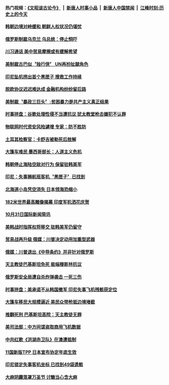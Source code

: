 #### 热门视频：[《文昭谈古论今》](https://github.com/gfw-breaker/wenzhao/blob/master/README.md?t=11031833?t=11031533?t=11031233?t=11030933?t=11030633?t=11030333?t=11030033?t=11022133?t=11021833?t=11021533?t=11021232?t=11020933?t=11020633) &nbsp;|&nbsp; [新唐人时事小品](https://github.com/gfw-breaker/ntdtv-comedy/blob/master/README.md?t=11031833?t=11031533?t=11031233?t=11030933?t=11030633?t=11030333?t=11030033?t=11022133?t=11021833?t=11021533?t=11021232?t=11020933?t=11020633) &nbsp;|&nbsp; [新唐人中国禁闻](https://github.com/gfw-breaker/ntdtv-news/blob/master/README.md?t=11031833?t=11031533?t=11031233?t=11030933?t=11030633?t=11030333?t=11030033?t=11022133?t=11021833?t=11021533?t=11021232?t=11020933?t=11020633) &nbsp;|&nbsp; [江峰时刻:历史上的今天](https://github.com/gfw-breaker/today-in-history/blob/master/README.md?t=11031833?t=11031533?t=11031233?t=11030933?t=11030633?t=11030333?t=11030033?t=11022133?t=11021833?t=11021533?t=11021232?t=11020933?t=11020633) 

#### [韩朝边境对峙缓和 朝鲜人权状况仍堪忧](../pages/news202/a1397706.md?t=11031833?t=11031533?t=11031233?t=11030933?t=11030633?t=11030333?t=11030033?t=11022133?t=11021833?t=11021533?t=11021232?t=11020933?t=11020633) 


#### [俄罗斯制裁乌克兰 乌总统：停止恫吓](../pages/news202/a1397714.md?t=11031833?t=11031533?t=11031233?t=11030933?t=11030633?t=11030333?t=11030033?t=11022133?t=11021833?t=11021533?t=11021232?t=11020933?t=11020633) 

#### [川习通话 美中贸易摩擦或有缓解希望](../pages/news202/a1397711.md?t=11031833?t=11031533?t=11031233?t=11030933?t=11030633?t=11030333?t=11030033?t=11022133?t=11021833?t=11021533?t=11021232?t=11020933?t=11020633) 

#### [美制裁古巴似〝独行侠〞 UN再扮扯腿角色](../pages/news202/a1397709.md?t=11031833?t=11031533?t=11031233?t=11030933?t=11030633?t=11030333?t=11030033?t=11022133?t=11021833?t=11021533?t=11021232?t=11020933?t=11020633) 

#### [印尼坠机捞出首个黑匣子 搜救工作持续](../pages/news202/a1397705.md?t=11031833?t=11031533?t=11031233?t=11030933?t=11030633?t=11030333?t=11030033?t=11022133?t=11021833?t=11021533?t=11021232?t=11020933?t=11020633) 

#### [脱欧协议迟迟难达成 金融机构纷纷留后路](../pages/news202/a1397703.md?t=11031833?t=11031533?t=11031233?t=11030933?t=11030633?t=11030333?t=11030033?t=11022133?t=11021833?t=11021533?t=11021232?t=11020933?t=11020633) 

#### [美制裁〝暴政三巨头〞:贫困暴力是共产主义真正结果](../pages/news202/a1397702.md?t=11031833?t=11031533?t=11031233?t=11030933?t=11030633?t=11030333?t=11030033?t=11022133?t=11021833?t=11021533?t=11021232?t=11020933?t=11020633) 

#### [时事拼盘：谷歌处理性侵不当遭抗议 犹太教堂枪击嫌犯不认罪](../pages/news202/a1397700.md?t=11031833?t=11031533?t=11031233?t=11030933?t=11030633?t=11030333?t=11030033?t=11022133?t=11021833?t=11021533?t=11021232?t=11020933?t=11020633) 


#### [物联网时代资安风险遽增 专家：防不胜防](../pages/news202/a1397669.md?t=11031833?t=11031533?t=11031233?t=11030933?t=11030633?t=11030333?t=11030033?t=11022133?t=11021833?t=11021533?t=11021232?t=11020933?t=11020633) 

#### [土耳其检察官：卡舒吉被勒死后肢解](../pages/news202/a1397666.md?t=11031833?t=11031533?t=11031233?t=11030933?t=11030633?t=11030333?t=11030033?t=11022133?t=11021833?t=11021533?t=11021232?t=11020933?t=11020633) 

#### [大篷车难民 墨西哥部长：人道主义危机](../pages/news202/a1397664.md?t=11031833?t=11031533?t=11031233?t=11030933?t=11030633?t=11030333?t=11030033?t=11022133?t=11021833?t=11021533?t=11021232?t=11020933?t=11020633) 

#### [韩朝停止海陆空敌对行为 保留驻韩美军](../pages/news202/a1397659.md?t=11031833?t=11031533?t=11031233?t=11030933?t=11030633?t=11030333?t=11030033?t=11022133?t=11021833?t=11021533?t=11021232?t=11020933?t=11020633) 


#### [印尼：失事狮航班客机〝黑匣子〞已找到](../pages/news202/a1397649.md?t=11031833?t=11031533?t=11031233?t=11030933?t=11030633?t=11030333?t=11030033?t=11022133?t=11021833?t=11021533?t=11021232?t=11020933?t=11020633) 

#### [北海道小岛凭空消失 日本领海恐缩小](../pages/news202/a1397621.md?t=11031833?t=11031533?t=11031233?t=11030933?t=11030633?t=11030333?t=11030033?t=11022133?t=11021833?t=11021533?t=11021232?t=11020933?t=11020633) 

#### [182米世界最高雕像揭幕 印度军机洒花庆贺](../pages/news202/a1397616.md?t=11031833?t=11031533?t=11031233?t=11030933?t=11030633?t=11030333?t=11030033?t=11022133?t=11021833?t=11021533?t=11021232?t=11020933?t=11020633) 

#### [10月31日国际新闻简讯](../pages/news202/a1397642.md?t=11031833?t=11031533?t=11031233?t=11030933?t=11030633?t=11030333?t=11030033?t=11022133?t=11021833?t=11021533?t=11021232?t=11020933?t=11020633) 

#### [美韩战时指挥权将移交 驻韩美军仍留守](../pages/news202/a1397636.md?t=11031833?t=11031533?t=11031233?t=11030933?t=11030633?t=11030333?t=11030033?t=11022133?t=11021833?t=11021533?t=11021232?t=11020933?t=11020633) 

#### [贸易战再升级 俄媒：川普决定动用加重型武器](../pages/news202/a1397513.md?t=11031833?t=11031533?t=11031233?t=11030933?t=11030633?t=11030333?t=11030033?t=11022133?t=11021833?t=11021533?t=11021232?t=11020933?t=11020633) 

#### [俄媒：川普退出《中导条约》并非针对俄罗斯](../pages/news202/a1397599.md?t=11031833?t=11031533?t=11031233?t=11030933?t=11030633?t=11030333?t=11030033?t=11022133?t=11021833?t=11021533?t=11021232?t=11020933?t=11020633) 


#### [天主教徒巴基斯坦免死 极端穆斯林抗议](../pages/news202/a1397566.md?t=11031833?t=11031533?t=11031233?t=11030933?t=11030633?t=11030333?t=11030033?t=11022133?t=11021833?t=11021533?t=11021232?t=11020933?t=11020633) 

#### [俄罗斯安全局遭自杀炸弹袭击  一死三伤](../pages/news202/a1397564.md?t=11031833?t=11031533?t=11031233?t=11030933?t=11030633?t=11030333?t=11030033?t=11022133?t=11021833?t=11021533?t=11021232?t=11020933?t=11020633) 

#### [时事拼盘：美承诺不从韩国撤军 印尼失事飞机残骸获定位](../pages/news202/a1397563.md?t=11031833?t=11031533?t=11031233?t=11030933?t=11030633?t=11030333?t=11030033?t=11022133?t=11021833?t=11021533?t=11021232?t=11020933?t=11020633) 

#### [大篷车移民大规模逼近 美民众带枪抵边境堵截](../pages/news202/a1397557.md?t=11031833?t=11031533?t=11031233?t=11030933?t=11030633?t=11030333?t=11030033?t=11022133?t=11021833?t=11021533?t=11021232?t=11020933?t=11020633) 


#### [推翻死刑 巴基斯坦高院：天主教徒无罪](../pages/news202/a1397525.md?t=11031833?t=11031533?t=11031233?t=11030933?t=11030633?t=11030333?t=11030033?t=11022133?t=11021833?t=11021533?t=11021232?t=11020933?t=11020633) 

#### [美司法部：中方间谍盗取商用飞机数据](../pages/news202/a1397523.md?t=11031833?t=11031533?t=11031233?t=11030933?t=11030633?t=11030333?t=11030033?t=11022133?t=11021833?t=11021533?t=11021232?t=11020933?t=11020633) 

#### [中共红歌《洪湖赤卫队》在澳遭抵制](../pages/news202/a1397521.md?t=11031833?t=11031533?t=11031233?t=11030933?t=11030633?t=11030333?t=11030033?t=11022133?t=11021833?t=11021533?t=11021232?t=11020933?t=11020633) 

#### [11国新版TPP 日本宣布协定年底生效](../pages/news202/a1397519.md?t=11031833?t=11031533?t=11031233?t=11030933?t=11030633?t=11030333?t=11030033?t=11022133?t=11021833?t=11021533?t=11021232?t=11020933?t=11020633) 

#### [印尼锁定失事客机坐标  已找到49袋遗骸](../pages/news202/a1397517.md?t=11031833?t=11031533?t=11031233?t=11030933?t=11030633?t=11030333?t=11030033?t=11022133?t=11021833?t=11021533?t=11021232?t=11020933?t=11020633) 

#### [大麻阴霾笼罩万圣节 讨糖当心含大麻](../pages/news202/a1397516.md?t=11031833?t=11031533?t=11031233?t=11030933?t=11030633?t=11030333?t=11030033?t=11022133?t=11021833?t=11021533?t=11021232?t=11020933?t=11020633) 


